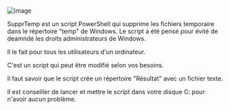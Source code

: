![image](https://github.com/MATTHIAS2709/SupprTemp/assets/64145422/7c48f295-14d6-424a-894a-62b058c90131)


SupprTemp est un script PowerShell qui supprime les fichiers temporaire dans le répertoire "temp" de Windows. Le script a été pensé pour évité de deamndé les droits administrateurs de Windows.

Il le fait pour tous les utilisateurs d'un ordinateur.

C'est un script qui peut être modifié selon vos besoins.

Il faut savoir que le script crée un répertoire "Résultat" avec un fichier texte. 

Il est conseiller de lancer et mettre le script dans votre disque C: pour n'avoir aucun problème.
